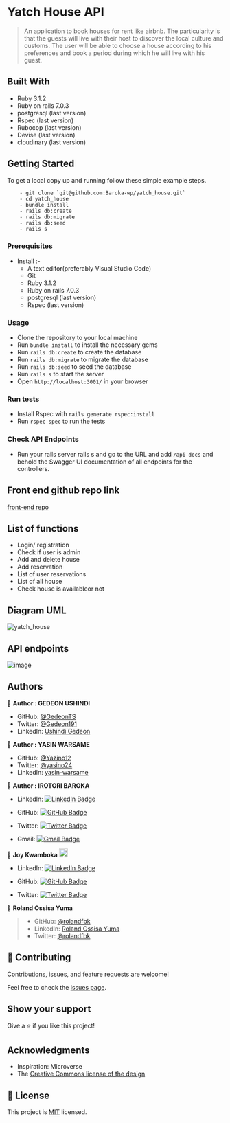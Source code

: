 # Yatch House API

> An application to book houses for rent like airbnb. The particularity is that the guests will live with their host to discover the local culture and customs. The user will be able to choose a house according to his preferences and book a period during which he will live with his guest.

## Built With

- Ruby 3.1.2
- Ruby on rails 7.0.3
- postgresql (last version)
- Rspec (last version)
- Rubocop (last version)
- Devise (last version)
- cloudinary (last version)

## Getting Started

To get a local copy up and running follow these simple example steps.

  ``` 
      - git clone `git@github.com:Baroka-wp/yatch_house.git` 
      - cd yatch_house
      - bundle install
      - rails db:create
      - rails db:migrate
      - rails db:seed
      - rails s
  ```

### Prerequisites

- Install :- 
  - A text editor(preferably Visual Studio Code)
  - Git
  - Ruby 3.1.2
  - Ruby on rails 7.0.3
  - postgresql (last version)
  - Rspec (last version)

### Usage

- Clone the repository to your local machine
- Run `bundle install` to install the necessary gems
- Run `rails db:create` to create the database
- Run `rails db:migrate` to migrate the database
- Run `rails db:seed` to seed the database
- Run `rails s` to start the server
- Open `http://localhost:3001/` in your browser

### Run tests

- Install Rspec with `rails generate rspec:install`
- Run `rspec spec` to run the tests

### Check API Endpoints

- Run your rails server rails s and go to the URL and add `/api-docs` and behold the Swagger UI documentation of all endpoints for the controllers.

## Front end github repo link

[front-end repo](https://github.com/Baroka-wp/yatch-house-front-end)

## List of functions

- Login/ registration
- Check if user is admin
- Add and delete house
- Add reservation
- List of user reservations
- List of all house
- Check house is availableor not

## Diagram UML

![yatch_house](https://user-images.githubusercontent.com/67879818/190388452-17991efb-e10e-44db-8398-20765877aae1.png)

## API endpoints

![image](https://user-images.githubusercontent.com/43172164/191965611-ca7fa9d7-23ca-43bd-92d9-f06363b3f032.png)

## Authors

👤 **Author : GEDEON USHINDI**

- GitHub: [@GedeonTS](https://github.com/GedeonTS)
- Twitter: [@Gedeon191](https://twitter.com/Gedeon191)
- LinkedIn: [Ushindi Gedeon](https://linkedin.com/in/ushindi-gedeon)

👤 **Author : YASIN WARSAME**

- GitHub: [@Yazino12](https://github.com/Yazino12)
- Twitter: [@yasino24](https://twitter.com/Gedeon191)
- LinkedIn: [yasin-warsame](https://linkedin.com/in/yasin-warsame-a4176217a)

👤 **Author : IROTORI BAROKA**

- LinkedIn: [![LinkedIn Badge](https://img.shields.io/badge/-baroka-white?logo=LinkedIn&logoColor=0A66C2&style=plastic)](https://linkedin.com/in/baroka)

- GitHub: [![GitHub Badge](https://img.shields.io/badge/-baroka--wp-white?logo=GitHub&logoColor=181717&style=plastic)](https://github.com/baroka-wp)

- Twitter: [![Twitter Badge](https://img.shields.io/badge/-birotori-white?logo=Twitter&logoColor=1DA1F2&style=plastic)](https://twitter.com/birotori)

- Gmail: [![Gmail Badge](https://img.shields.io/badge/-baroka--Irotori-white?logo=Gmail&logoColor=EA4335&style=plastic)](mailto:birotori@gmail.com)

👤 **Joy Kwamboka** <img src="https://emojis.slackmojis.com/emojis/images/1531849430/4246/blob-sunglasses.gif?1531849430" width="20"/>

- LinkedIn: [![LinkedIn Badge](https://img.shields.io/badge/-kwambiee-white?logo=LinkedIn&logoColor=0A66C2&style=plastic)](https://www.linkedin.com/in/joy-kwamboka)

- GitHub: [![GitHub Badge](https://img.shields.io/badge/-kwambiee-white?logo=GitHub&logoColor=181717&style=plastic)](https://github.com/kwambiee)

- Twitter: [![Twitter Badge](https://img.shields.io/badge/-kwambiee-white?logo=Twitter&logoColor=1DA1F2&style=plastic)](https://twitter.com/kwambiee)

👤 **Roland Ossisa Yuma**

>- GitHub: [@rolandfbk](https://github.com/rolandfbk)
>- LinkedIn: [Roland Ossisa Yuma](https://linkedin.com/in/roland-ossisa-yuma)
>- Twitter: [@rolandfbk](https://twitter.com/rolandfbk)



## 🤝 Contributing

Contributions, issues, and feature requests are welcome!

Feel free to check the [issues page](https://github.com/Baroka-wp/yatch_house/issues).

## Show your support

Give a ⭐️ if you like this project!

## Acknowledgments

- Inspiration: Microverse
- The [Creative Commons license of the design](https://creativecommons.org/licenses/by-nc/4.0/)

## 📝 License

This project is [MIT](./MIT.md) licensed.


